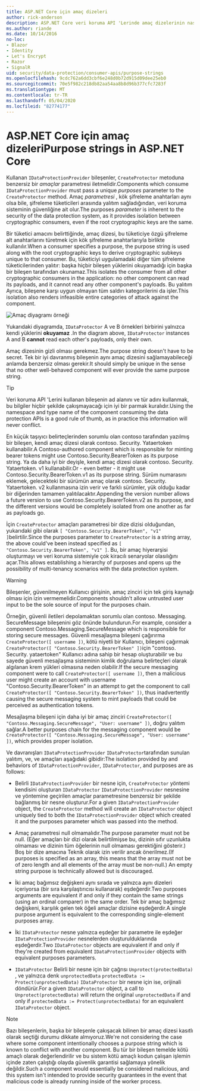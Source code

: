 ```yaml
---
title: ASP.NET Core için amaç dizeleri
author: rick-anderson
description: ASP.NET Core veri koruma API 'Lerinde amaç dizelerinin nasıl kullanıldığını öğrenin.
ms.author: riande
ms.date: 10/14/2016
no-loc:
- Blazor
- Identity
- Let's Encrypt
- Razor
- SignalR
uid: security/data-protection/consumer-apis/purpose-strings
ms.openlocfilehash: 9cdc762a6dd3cbf6e248d0b72d915d09dee25eb0
ms.sourcegitcommit: 70e5f982c218db82aa54aa8b8d96b377cfc7283f
ms.translationtype: MT
ms.contentlocale: tr-TR
ms.lasthandoff: 05/04/2020
ms.locfileid: "82774177"
---
```

# <a name="purpose-strings-in-aspnet-core"></a><span data-ttu-id="0c7e5-103">ASP.NET Core için amaç dizeleri</span><span class="sxs-lookup"><span data-stu-id="0c7e5-103">Purpose strings in ASP.NET Core</span></span>

<a name="data-protection-consumer-apis-purposes"></a>

<span data-ttu-id="0c7e5-104">Kullanan `IDataProtectionProvider` bileşenler, `CreateProtector` metoduna benzersiz bir *amaçlar* parametresi iletmelidir.</span><span class="sxs-lookup"><span data-stu-id="0c7e5-104">Components which consume `IDataProtectionProvider` must pass a unique *purposes* parameter to the `CreateProtector` method.</span></span> <span data-ttu-id="0c7e5-105">Amaç *parametresi* , kök şifreleme anahtarları aynı olsa bile, şifreleme tüketicileri arasında yalıtım sağladığından, veri koruma sisteminin güvenliğine ait olur.</span><span class="sxs-lookup"><span data-stu-id="0c7e5-105">The purposes *parameter* is inherent to the security of the data protection system, as it provides isolation between cryptographic consumers, even if the root cryptographic keys are the same.</span></span>

<span data-ttu-id="0c7e5-106">Bir tüketici amacını belirttiğinde, amaç dizesi, bu tüketiciye özgü şifreleme alt anahtarlarını türetmek için kök şifreleme anahtarlarıyla birlikte kullanılır.</span><span class="sxs-lookup"><span data-stu-id="0c7e5-106">When a consumer specifies a purpose, the purpose string is used along with the root cryptographic keys to derive cryptographic subkeys unique to that consumer.</span></span> <span data-ttu-id="0c7e5-107">Bu, tüketiciyi uygulamadaki diğer tüm şifreleme tüketicilerinden yalıtır: başka hiçbir bileşen yüklerini okuyamadığı için başka bir bileşen tarafından okunamaz.</span><span class="sxs-lookup"><span data-stu-id="0c7e5-107">This isolates the consumer from all other cryptographic consumers in the application: no other component can read its payloads, and it cannot read any other component's payloads.</span></span> <span data-ttu-id="0c7e5-108">Bu yalıtım Ayrıca, bileşene karşı uygun olmayan tüm saldırı kategorilerini da işler.</span><span class="sxs-lookup"><span data-stu-id="0c7e5-108">This isolation also renders infeasible entire categories of attack against the component.</span></span>

![Amaç diyagramı örneği](purpose-strings/_static/purposes.png)

<span data-ttu-id="0c7e5-110">Yukarıdaki diyagramda, `IDataProtector` A ve B örnekleri birbirini yalnızca kendi yüklerini **okuyamaz** .</span><span class="sxs-lookup"><span data-stu-id="0c7e5-110">In the diagram above, `IDataProtector` instances A and B **cannot** read each other's payloads, only their own.</span></span>

<span data-ttu-id="0c7e5-111">Amaç dizesinin gizli olması gerekmez.</span><span class="sxs-lookup"><span data-stu-id="0c7e5-111">The purpose string doesn't have to be secret.</span></span> <span data-ttu-id="0c7e5-112">Tek bir iyi davranmış bileşenin aynı amaç dizesini sağlamayabileceği anlamda benzersiz olması gerekir.</span><span class="sxs-lookup"><span data-stu-id="0c7e5-112">It should simply be unique in the sense that no other well-behaved component will ever provide the same purpose string.</span></span>

>[!TIP]
> <span data-ttu-id="0c7e5-113">Veri koruma API 'Lerini kullanan bileşenin ad alanını ve tür adını kullanmak, bu bilgiler hiçbir şekilde çakışmayacağı için iyi bir parmak kuralıdır.</span><span class="sxs-lookup"><span data-stu-id="0c7e5-113">Using the namespace and type name of the component consuming the data protection APIs is a good rule of thumb, as in practice this information will never conflict.</span></span>
>
><span data-ttu-id="0c7e5-114">En küçük taşıyıcı belirteçlerinden sorumlu olan contoso tarafından yazılmış bir bileşen, kendi amaç dizesi olarak contoso. Security. Yataertoken kullanabilir.</span><span class="sxs-lookup"><span data-stu-id="0c7e5-114">A Contoso-authored component which is responsible for minting bearer tokens might use Contoso.Security.BearerToken as its purpose string.</span></span> <span data-ttu-id="0c7e5-115">Ya da daha iyi bir deyişle, kendi amaç dizesi olarak contoso. Security. Yataertoken. v1 kullanabilir.</span><span class="sxs-lookup"><span data-stu-id="0c7e5-115">Or - even better - it might use Contoso.Security.BearerToken.v1 as its purpose string.</span></span> <span data-ttu-id="0c7e5-116">Sürüm numarasını eklemek, gelecekteki bir sürümün amaç olarak contoso. Security. Yataertoken. v2 kullanmasına izin verir ve farklı sürümler, yük olduğu kadar bir diğerinden tamamen yalıtılacaktır.</span><span class="sxs-lookup"><span data-stu-id="0c7e5-116">Appending the version number allows a future version to use Contoso.Security.BearerToken.v2 as its purpose, and the different versions would be completely isolated from one another as far as payloads go.</span></span>

<span data-ttu-id="0c7e5-117">İçin `CreateProtector` amaçları parametresi bir dize dizisi olduğundan, yukarıdaki gibi olarak `[ "Contoso.Security.BearerToken", "v1" ]`belirtilir.</span><span class="sxs-lookup"><span data-stu-id="0c7e5-117">Since the purposes parameter to `CreateProtector` is a string array, the above could've been instead specified as `[ "Contoso.Security.BearerToken", "v1" ]`.</span></span> <span data-ttu-id="0c7e5-118">Bu, bir amaç hiyerarşisi oluşturmayı ve veri koruma sistemiyle çok kiracılı senaryolar olasılığını açar.</span><span class="sxs-lookup"><span data-stu-id="0c7e5-118">This allows establishing a hierarchy of purposes and opens up the possibility of multi-tenancy scenarios with the data protection system.</span></span>

<a name="data-protection-contoso-purpose"></a>

>[!WARNING]
> <span data-ttu-id="0c7e5-119">Bileşenler, güvenilmeyen Kullanıcı girişinin, amaç zinciri için tek giriş kaynağı olması için izin vermemelidir.</span><span class="sxs-lookup"><span data-stu-id="0c7e5-119">Components shouldn't allow untrusted user input to be the sole source of input for the purposes chain.</span></span>
>
><span data-ttu-id="0c7e5-120">Örneğin, güvenli iletileri depolamaktan sorumlu olan contoso. Messaging. SecureMessage bileşenini göz önünde bulundurun.</span><span class="sxs-lookup"><span data-stu-id="0c7e5-120">For example, consider a component Contoso.Messaging.SecureMessage which is responsible for storing secure messages.</span></span> <span data-ttu-id="0c7e5-121">Güvenli mesajlaşma bileşeni çağırırma `CreateProtector([ username ])`, kötü niyetli bir Kullanıcı, bileşeni çağırmak `CreateProtector([ "Contoso.Security.BearerToken" ])`için "contoso. Security. yataertoken" Kullanıcı adına sahip bir hesap oluşturabilir ve bu sayede güvenli mesajlaşma sisteminin kimlik doğrulama belirteçleri olarak algılanan krem yükleri olmasına neden olabilir.</span><span class="sxs-lookup"><span data-stu-id="0c7e5-121">If the secure messaging component were to call `CreateProtector([ username ])`, then a malicious user might create an account with username "Contoso.Security.BearerToken" in an attempt to get the component to call `CreateProtector([ "Contoso.Security.BearerToken" ])`, thus inadvertently causing the secure messaging system to mint payloads that could be perceived as authentication tokens.</span></span>
>
><span data-ttu-id="0c7e5-122">Mesajlaşma bileşeni için daha iyi bir amaç zinciri `CreateProtector([ "Contoso.Messaging.SecureMessage", "User: username" ])`, doğru yalıtım sağlar.</span><span class="sxs-lookup"><span data-stu-id="0c7e5-122">A better purposes chain for the messaging component would be `CreateProtector([ "Contoso.Messaging.SecureMessage", "User: username" ])`, which provides proper isolation.</span></span>

<span data-ttu-id="0c7e5-123">Ve davranışları `IDataProtectionProvider` `IDataProtector`tarafından sunulan yalıtım, ve, ve amaçları aşağıdaki gibidir:</span><span class="sxs-lookup"><span data-stu-id="0c7e5-123">The isolation provided by and behaviors of `IDataProtectionProvider`, `IDataProtector`, and purposes are as follows:</span></span>

* <span data-ttu-id="0c7e5-124">Belirli `IDataProtectionProvider` bir nesne için, `CreateProtector` yöntemi kendisini oluşturan `IDataProtector` `IDataProtectionProvider` nesnesine ve yöntemine geçirilen amaçlar parametresine benzersiz bir şekilde bağlanmış bir nesne oluşturur.</span><span class="sxs-lookup"><span data-stu-id="0c7e5-124">For a given `IDataProtectionProvider` object, the `CreateProtector` method will create an `IDataProtector` object uniquely tied to both the `IDataProtectionProvider` object which created it and the purposes parameter which was passed into the method.</span></span>

* <span data-ttu-id="0c7e5-125">Amaç parametresi null olmamalıdır.</span><span class="sxs-lookup"><span data-stu-id="0c7e5-125">The purpose parameter must not be null.</span></span> <span data-ttu-id="0c7e5-126">(Eğer amaçları bir dizi olarak belirtilmişse bu, dizinin sıfır uzunlukta olmaması ve dizinin tüm öğelerinin null olmaması gerektiğini gösterir.) Boş bir dize amacına Teknik olarak izin verilir ancak önerilmez.</span><span class="sxs-lookup"><span data-stu-id="0c7e5-126">(If purposes is specified as an array, this means that the array must not be of zero length and all elements of the array must be non-null.) An empty string purpose is technically allowed but is discouraged.</span></span>

* <span data-ttu-id="0c7e5-127">İki amaç bağımsız değişkeni aynı sırada ve yalnızca aynı dizeleri içeriyorsa (bir sıra karşılaştırıcısı kullanarak) eşdeğerdir.</span><span class="sxs-lookup"><span data-stu-id="0c7e5-127">Two purposes arguments are equivalent if and only if they contain the same strings (using an ordinal comparer) in the same order.</span></span> <span data-ttu-id="0c7e5-128">Tek bir amaç bağımsız değişkeni, karşılık gelen tek öğeli amaçlar dizisine eşdeğerdir.</span><span class="sxs-lookup"><span data-stu-id="0c7e5-128">A single purpose argument is equivalent to the corresponding single-element purposes array.</span></span>

* <span data-ttu-id="0c7e5-129">İki `IDataProtector` nesne yalnızca eşdeğer bir parametre ile eşdeğer `IDataProtectionProvider` nesnelerden oluşturulduklarında eşdeğerdir.</span><span class="sxs-lookup"><span data-stu-id="0c7e5-129">Two `IDataProtector` objects are equivalent if and only if they're created from equivalent `IDataProtectionProvider` objects with equivalent purposes parameters.</span></span>

* <span data-ttu-id="0c7e5-130">`IDataProtector` Belirli bir nesne için bir çağrısı `Unprotect(protectedData)` , ve yalnızca denk `unprotectedData` `protectedData := Protect(unprotectedData)` `IDataProtector` bir nesne için ise, orijinali döndürür.</span><span class="sxs-lookup"><span data-stu-id="0c7e5-130">For a given `IDataProtector` object, a call to `Unprotect(protectedData)` will return the original `unprotectedData` if and only if `protectedData := Protect(unprotectedData)` for an equivalent `IDataProtector` object.</span></span>

> [!NOTE]
> <span data-ttu-id="0c7e5-131">Bazı bileşenlerin, başka bir bileşenle çakışacak bilinen bir amaç dizesi kasıtlı olarak seçtiği durumu dikkate almıyoruz.</span><span class="sxs-lookup"><span data-stu-id="0c7e5-131">We're not considering the case where some component intentionally chooses a purpose string which is known to conflict with another component.</span></span> <span data-ttu-id="0c7e5-132">Bu tür bir bileşen temelde kötü amaçlı olarak değerlendirilir ve bu sistem kötü amaçlı kodun çalışan işlemin içinde zaten çalıştığı olayda güvenlik garantisi sağlamaya yönelik değildir.</span><span class="sxs-lookup"><span data-stu-id="0c7e5-132">Such a component would essentially be considered malicious, and this system isn't intended to provide security guarantees in the event that malicious code is already running inside of the worker process.</span></span>
